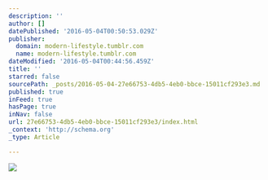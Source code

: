 ```yaml
---
description: ''
author: []
datePublished: '2016-05-04T00:50:53.029Z'
publisher:
  domain: modern-lifestyle.tumblr.com
  name: modern-lifestyle.tumblr.com
dateModified: '2016-05-04T00:44:56.459Z'
title: ''
starred: false
sourcePath: _posts/2016-05-04-27e66753-4db5-4eb0-bbce-15011cf293e3.md
published: true
inFeed: true
hasPage: true
inNav: false
url: 27e66753-4db5-4eb0-bbce-15011cf293e3/index.html
_context: 'http://schema.org'
_type: Article

---
```

![](http://67.media.tumblr.com/b5244d02f8a125d68ae8cfd26c2ed234/tumblr_mw9tiwPW8V1sc836bo1_500.jpg)